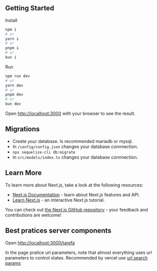 ## Getting Started
Install
```bash
npm i
# or
yarn i
# or
pnpm i
# or
bun i
```
Run
```bash
npm run dev
# or
yarn dev
# or
pnpm dev
# or
bun dev
```

Open [http://localhost:3000](http://localhost:3000) with your browser to see the result.

## Migrations
- Create your database. Is recommended mariadb or mysql.
- In `/config/config.json` changes your database connnection.
- `npx sequelize-cli db:migrate`
- In `src/models/index.ts` changes your database connnection.


## Learn More

To learn more about Next.js, take a look at the following resources:

- [Next.js Documentation](https://nextjs.org/docs) - learn about Next.js features and API.
- [Learn Next.js](https://nextjs.org/learn) - an interactive Next.js tutorial.

You can check out [the Next.js GitHub repository](https://github.com/vercel/next.js) - your feedback and contributions are welcome!

## Best pratices server components
Open [http://localhost:3000/tarefa](http://localhost:3000/tarefa)

In the page pratice url parameters, note that almost everything uses url parameters to control states. Recommended by vercel use
[url search params](https://nextjs.org/learn/dashboard-app/adding-search-and-pagination#why-use-url-search-params)
